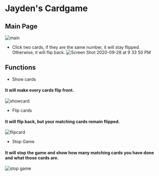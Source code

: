# Jayden's Cardgame

## Main Page

 ![main](https://user-images.githubusercontent.com/8447473/94410003-60e0bb00-01d3-11eb-8424-bedd5daa2ef4.png)
 
- Click two cards, if they are the same number, it will stay flipped. Otherwise, it will flip back.
![Screen Shot 2020-09-28 at 9 33 50 PM](https://user-images.githubusercontent.com/8447473/94410424-db113f80-01d3-11eb-9a94-a572595ce7ae.png)

## Functions

* Show cards 
#### It will make every cards flip front.
![showcard](https://user-images.githubusercontent.com/8447473/94410043-676f3280-01d3-11eb-8280-6fe16fb7e8be.png)

* Flip cards
#### It will flip back, but your matching cards remain flipped. 
![flipcard](https://user-images.githubusercontent.com/8447473/94410066-6b02b980-01d3-11eb-955e-f5e170322f29.png)

* Stop Game
#### It will stop the game and show how many matching cards you have done and what those cards are.
![stop game](https://user-images.githubusercontent.com/8447473/94410103-77871200-01d3-11eb-962b-8099baad4ec7.jpg)


